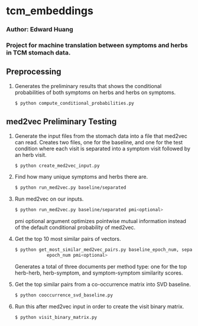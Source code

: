 # tcm_embeddings

### Author: Edward Huang

### Project for machine translation between symptoms and herbs in TCM stomach data.


## Preprocessing

1.  Generates the preliminary results that shows the conditional probabilities
    of both symptoms on herbs and herbs on symptoms.

    ```bash
    $ python compute_conditional_probabilities.py
    ```


## med2vec Preliminary Testing

1.  Generate the input files from the stomach data into a file that med2vec
    can read. Creates two files, one for the baseline, and one for the test
    condition where each visit is separated into a symptom visit followed by
    an herb visit.

    ```bash
    $ python create_med2vec_input.py
    ```

2.  Find how many unique symptoms and herbs there are.
    
    ```bash
    $ python run_med2vec.py baseline/separated
    ```

3.  Run med2vec on our inputs.

    ```bash
    $ python run_med2vec.py baseline/separated pmi<optional>
    ```

    pmi optional argument optimizes pointwise mutual information instead of
    the default conditional probability of med2vec.

4.  Get the top 10 most similar pairs of vectors.

    ```bash
    $ python get_most_similar_med2vec_pairs.py baseline_epoch_num, separated_
                epoch_num pmi<optional>
    ```

    Generates a total of three documents per method type: one for the top
    herb-herb, herb-symptom, and symptom-symptom similarity scores.

5. Get the top similar pairs from a co-occurrence matrix into SVD baseline.

    ```bash
    $ python cooccurrence_svd_baseline.py
    ```
    

6. Run this after med2vec input in order to create the visit binary matrix.

    ```bash
    $ python visit_binary_matrix.py
    ```